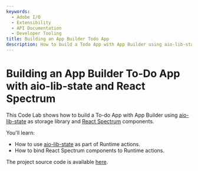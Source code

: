 ```yaml
---
keywords:
  - Adobe I/O
  - Extensibility
  - API Documentation
  - Developer Tooling
title: Building an App Builder Todo App
description: How to build a Todo App with App Builder using aio-lib-state as storage library and React Spectrum components.
---
```


# Building an App Builder To-Do App with aio-lib-state and React Spectrum

This Code Lab shows how to build a To-do App with App Builder using [aio-lib-state](https://github.com/adobe/aio-lib-state) as storage library and [React Spectrum](https://react-spectrum.adobe.com/) components.        

You'll learn: 

* How to use [aio-lib-state](https://github.com/adobe/aio-lib-state) as part of Runtime actions.
* How to bind React Spectrum components to Runtime actions.

The project source code is available [here](https://github.com/adobedocs/adobeio-samples-todoapp/).
